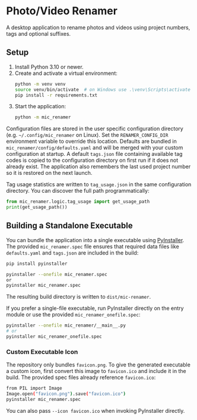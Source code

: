 # Photo/Video Renamer

A desktop application to rename photos and videos using project numbers, tags and optional suffixes.

## Setup

1. Install Python 3.10 or newer.
2. Create and activate a virtual environment:
   ```bash
   python -m venv venv
   source venv/bin/activate  # on Windows use .\venv\Scripts\activate
   pip install -r requirements.txt
   ```
3. Start the application:
   ```bash
   python -m mic_renamer
   ```

Configuration files are stored in the user specific configuration directory
(e.g. `~/.config/mic_renamer` on Linux). Set the `RENAMER_CONFIG_DIR`
environment variable to override this location. Defaults are bundled in
`mic_renamer/config/defaults.yaml` and will be merged with your custom
configuration at startup. A default `tags.json` file containing available tag
codes is copied to the configuration directory on first run if it does not
already exist. The application also remembers the last used project number so it
is restored on the next launch.

Tag usage statistics are written to ``tag_usage.json`` in the same
configuration directory. You can discover the full path programmatically:

```python
from mic_renamer.logic.tag_usage import get_usage_path
print(get_usage_path())
```

## Building a Standalone Executable


You can bundle the application into a single executable using
[PyInstaller](https://pyinstaller.org/). The provided ``mic_renamer.spec`` file
ensures that required data files like ``defaults.yaml`` and ``tags.json`` are
included in the build:

```bash
pip install pyinstaller

pyinstaller --onefile mic_renamer.spec    
or
pyinstaller mic_renamer.spec 

```

The resulting build directory is written to ``dist/mic-renamer``.

If you prefer a single-file executable, run PyInstaller directly on the entry
module or use the provided ``mic_renamer_onefile.spec``:

```bash
pyinstaller --onefile mic_renamer/__main__.py
# or
pyinstaller mic_renamer_onefile.spec
```

### Custom Executable Icon

The repository only bundles ``favicon.png``. To give the generated executable a
custom icon, first convert this image to ``favicon.ico`` and include it in the
build. The provided spec files already reference ``favicon.ico``:

```bash
from PIL import Image
Image.open("favicon.png").save("favicon.ico")
pyinstaller mic_renamer.spec
```

You can also pass ``--icon favicon.ico`` when invoking PyInstaller directly.
